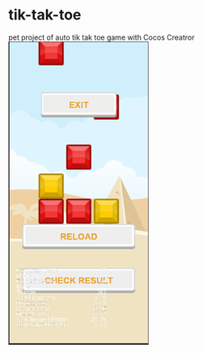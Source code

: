 # tik-tak-toe
pet project of auto tik tak toe game with Cocos Creatror
![image](https://github.com/turbokirichenko/tik-tak-toe/blob/main/readme.PNG)
